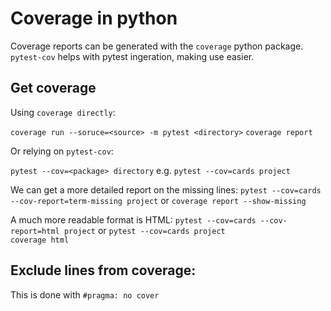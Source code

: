 # Coverage in python

Coverage reports can be generated with the `coverage` python package.
`pytest-cov` helps with pytest ingeration, making use easier.

## Get coverage

Using `coverage directly`:

`coverage run --soruce=<source> -m pytest <directory>`
`coverage report`


Or relying on `pytest-cov`:

`pytest --cov=<package> directory`
e.g.
`pytest --cov=cards project`

We can get a more detailed report on the missing lines:
`pytest --cov=cards --cov-report=term-missing project`
or
`coverage report --show-missing`

A much more readable format is HTML:
`pytest --cov=cards --cov-report=html project`
or
`pytest --cov=cards project`\
`coverage html`


## Exclude lines from coverage:

This is done with `#pragma: no cover`
